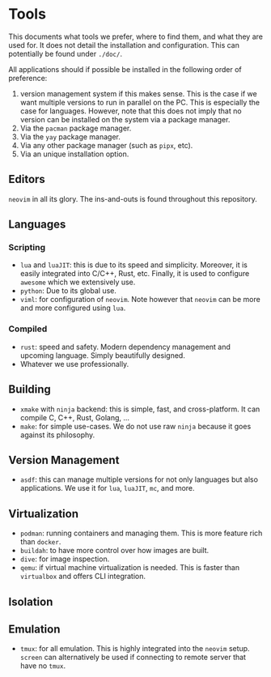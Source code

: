 # Tools

This documents what tools we prefer, where to find them, and what they are used for. It does not
detail the installation and configuration. This can potentially be found under `./doc/`.

All applications should if possible be installed in the following order of preference:

1. version management system if this makes sense. This is the case if we want multiple versions to
  run in parallel on the PC. This is especially the case for languages. However, note that this does
  not imply that no version can be installed on the system via a package manager.
2. Via the `pacman` package manager.
3. Via the `yay` package manager.
4. Via any other package manager (such as `pipx`, etc).
5. Via an unique installation option.


## Editors

`neovim` in all its glory. The ins-and-outs is found throughout this repository.

## Languages

### Scripting

- `lua` and `luaJIT`: this is due to its speed and simplicity. Moreover, it is easily integrated
  into C/C++, Rust, etc. Finally, it is used to configure `awesome` which we extensively use.
- `python`: Due to its global use.
- `viml`: for configuration of `neovim`. Note however that `neovim` can be more and more configured
  using `lua`.

### Compiled

- `rust`: speed and safety. Modern dependency management and upcoming language. Simply beautifully
  designed.
- Whatever we use professionally.

## Building

- `xmake` with `ninja` backend: this is simple, fast, and cross-platform. It can compile C, C++,
  Rust, Golang, ...
- `make`: for simple use-cases. We do not use raw `ninja` because it goes against its philosophy.

## Version Management

- `asdf`: this can manage multiple versions for not only languages but also applications. We use it
  for `lua`, `luaJIT`, `mc`, and more.

## Virtualization

- `podman`: running containers and managing them. This is more feature rich than `docker`.
- `buildah`: to have more control over how images are built.
- `dive`: for image inspection.
- `qemu`: if virtual machine virtualization is needed. This is faster than `virtualbox` and offers
  CLI integration.

## Isolation

## Emulation

- `tmux`: for all emulation. This is highly integrated into the `neovim` setup. `screen` can
  alternatively be used if connecting to remote server that have no `tmux`.
